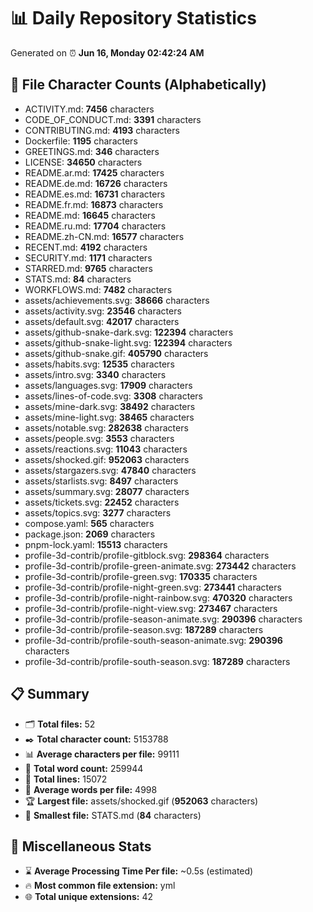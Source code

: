 # 📊 Daily Repository Statistics
Generated on ⏰ **Jun 16, Monday 02:42:24 AM**

## 📂 File Character Counts (Alphabetically)
- ACTIVITY.md: **7456** characters
- CODE_OF_CONDUCT.md: **3391** characters
- CONTRIBUTING.md: **4193** characters
- Dockerfile: **1195** characters
- GREETINGS.md: **346** characters
- LICENSE: **34650** characters
- README.ar.md: **17425** characters
- README.de.md: **16726** characters
- README.es.md: **16731** characters
- README.fr.md: **16873** characters
- README.md: **16645** characters
- README.ru.md: **17704** characters
- README.zh-CN.md: **16577** characters
- RECENT.md: **4192** characters
- SECURITY.md: **1171** characters
- STARRED.md: **9765** characters
- STATS.md: **84** characters
- WORKFLOWS.md: **7482** characters
- assets/achievements.svg: **38666** characters
- assets/activity.svg: **23546** characters
- assets/default.svg: **42017** characters
- assets/github-snake-dark.svg: **122394** characters
- assets/github-snake-light.svg: **122394** characters
- assets/github-snake.gif: **405790** characters
- assets/habits.svg: **12535** characters
- assets/intro.svg: **3340** characters
- assets/languages.svg: **17909** characters
- assets/lines-of-code.svg: **3308** characters
- assets/mine-dark.svg: **38492** characters
- assets/mine-light.svg: **38465** characters
- assets/notable.svg: **282638** characters
- assets/people.svg: **3553** characters
- assets/reactions.svg: **11043** characters
- assets/shocked.gif: **952063** characters
- assets/stargazers.svg: **47840** characters
- assets/starlists.svg: **8497** characters
- assets/summary.svg: **28077** characters
- assets/tickets.svg: **22452** characters
- assets/topics.svg: **3277** characters
- compose.yaml: **565** characters
- package.json: **2069** characters
- pnpm-lock.yaml: **15513** characters
- profile-3d-contrib/profile-gitblock.svg: **298364** characters
- profile-3d-contrib/profile-green-animate.svg: **273442** characters
- profile-3d-contrib/profile-green.svg: **170335** characters
- profile-3d-contrib/profile-night-green.svg: **273441** characters
- profile-3d-contrib/profile-night-rainbow.svg: **470320** characters
- profile-3d-contrib/profile-night-view.svg: **273467** characters
- profile-3d-contrib/profile-season-animate.svg: **290396** characters
- profile-3d-contrib/profile-season.svg: **187289** characters
- profile-3d-contrib/profile-south-season-animate.svg: **290396** characters
- profile-3d-contrib/profile-south-season.svg: **187289** characters

## 📋 Summary
- 🗂️ **Total files:** 52
- ✒️ **Total character count:** 5153788
- 📊 **Average characters per file:** 99111
- 📝 **Total word count:** 259944
- 🧾 **Total lines:** 15072
- 📐 **Average words per file:** 4998
- 🏆 **Largest file:** assets/shocked.gif (**952063** characters)
- 🥉 **Smallest file:** STATS.md (**84** characters)

## 🌟 Miscellaneous Stats
- ⌛ **Average Processing Time Per file:** ~0.5s (estimated)
- 🔥 **Most common file extension:** yml
- 🌐 **Total unique extensions:** 42
